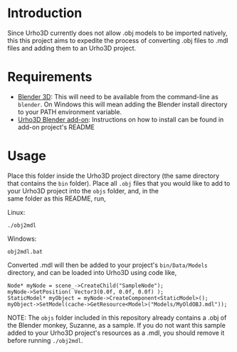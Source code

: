 Introduction
============
Since Urho3D currently does not allow .obj models to be imported natively, this
this project aims to expedite the process of converting .obj files to .mdl
files and adding them to an Urho3D project.

Requirements
============
* [Blender 3D](https://www.blender.org/): This will need to be available from
  the command-line as `blender`. On Windows this will mean adding the Blender
  install directory to your PATH environment variable.
* [Urho3D Blender add-on](https://github.com/reattiva/Urho3D-Blender): Instructions
  on how to install can be found in add-on project's README

Usage
=====
Place this folder inside the Urho3D project directory (the
same directory that contains the `bin` folder). Place all `.obj` files that you
would like to add to your Urho3D project into the `objs` folder, and, in the  
same folder as this README, run,

Linux:

    ./obj2mdl


Windows:

    obj2mdl.bat


Converted .mdl will then be added to your project's `bin/Data/Models` directory,
and can be loaded into Urho3D using code like,

    Node* myNode = scene_->CreateChild("SampleNode");
    myNode->SetPosition( Vector3(0.0f, 0.0f, 0.0f) );
    StaticModel* myObject = myNode->CreateComponent<StaticModel>();
    myObject->SetModel(cache->GetResource<Model>("Models/MyOldOBJ.mdl"));

NOTE: The `objs` folder included in this repository already contains a .obj of
the Blender monkey, Suzanne, as a sample. If you do not want this sample  added
to your Urho3D project's resources as a .mdl, you should remove it before
running `./obj2mdl`.
